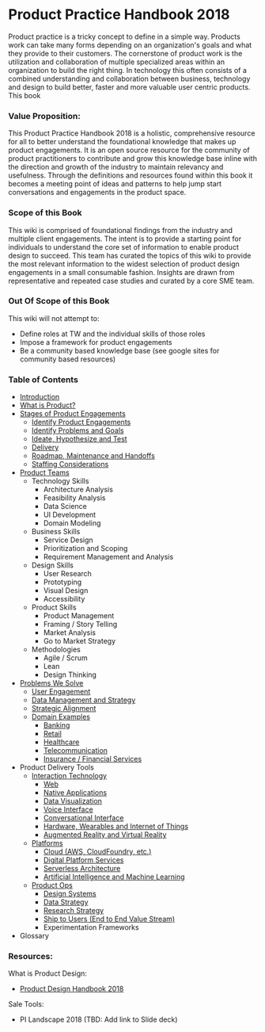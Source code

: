 # Product Practice Handbook 2018

Product practice is a tricky concept to define in a simple way. Products work can take many forms depending on an organization's goals and what they provide to their customers. The cornerstone of product work is the utilization and collaboration of multiple specialized areas within an organization to build the right thing. In technology this often consists of a combined understanding and collaboration between business, technology and design to build better, faster and more valuable user centric products. This book

### Value Proposition:

This Product Practice Handbook 2018 is a holistic, comprehensive resource for all to better understand the foundational knowledge that makes up product engagements. It is an open source resource for the community of product practitioners to contribute and grow this knowledge base inline with the direction and growth of the industry to maintain relevancy and usefulness. Through the definitions and resources found within this book it becomes a meeting point of ideas and patterns to help jump start conversations and engagements in the product space.

### Scope of this Book

This wiki is comprised of foundational findings from the industry and multiple client engagements. The intent is to provide a starting point for individuals to understand the core set of information to enable product design to succeed. This team has curated the topics of this wiki to provide the most relevant information to the widest selection of product design engagements in a small consumable fashion. Insights are drawn from representative and repeated case studies and curated by a core SME team.

### Out Of Scope of this Book

This wiki will not attempt to:

* Define roles at TW and the individual skills of those roles
* Impose a framework for product engagements
* Be a community based knowledge base \(see google sites for community based resources\)

### Table of Contents

* [Introduction](/README.md)
* [What is Product?](/chapter1.md)
* [Stages of Product Engagements](/creating-a-product-innovation-engagment.md)
  * [Identify Product Engagements](/creating-a-product-innovation-engagment/identify-product-engagements.md)
  * [Identify Problems and Goals](/creating-a-product-innovation-engagment/identify-problems-and-goals.md)
  * [Ideate, Hypothesize and Test](/creating-a-product-innovation-engagment/ideate-hypothesize-and-test.md)
  * [Delivery](/creating-a-product-innovation-engagment/delivery.md)
  * [Roadmap, Maintenance and Handoffs](/creating-a-product-innovation-engagment/roadmap-maintenance-and-handoffs.md)
  * [Staffing Considerations](/creating-a-product-innovation-engagment/staffing-considerations.md)
* [Product Teams](/product-innovation-teams.md)
  * Technology Skills
    * Architecture Analysis
    * Feasibility Analysis
    * Data Science
    * UI Development
    * Domain Modeling
  * Business Skills
    * Service Design
    * Prioritization and Scoping
    * Requirement Management and Analysis
  * Design Skills
    * User Research
    * Prototyping
    * Visual Design
    * Accessibility
  * Product Skills
    * Product Management
    * Framing / Story Telling
    * Market Analysis
    * Go to Market Strategy
  * Methodologies
    * Agile / Scrum
    * Lean
    * Design Thinking
* [Problems We Solve](/class-of-problems.md)
  * [User Engagement](/class-of-problems/user-engagement.md)
  * [Data Management and Strategy](/data.md)
  * [Strategic Alignment](/strategic-alignment.md)
  * [Domain Examples](/domains.md)
    * [Banking](/domains/banking.md)
    * [Retail](/domains/retail.md)
    * [Healthcare](/domains/healthcare.md)
    * [Telecommunication](/domains/telecommunication.md)
    * [Insurance / Financial Services](/domains/insurance-financial-services.md)
* Product Delivery Tools
  * [Interaction Technology](/interaction-tech.md)
    * [Web](/interaction-tech/web.md)
    * [Native Applications](/interaction-tech/native-applications.md)
    * [Data Visualization](/interaction-tech/data-visualization.md)
    * [Voice Interface](/interaction-tech/voice.md)
    * [Conversational Interface](/interaction-tech/conversational-interface.md)
    * [Hardware, Wearables and Internet of Things](/interaction-tech/hardware-wearables-and-internet-of-things.md)
    * [Augmented Reality and Virtual Reality](/interaction-tech/augmented-reality-and-virtual-reality.md)
  * [Platforms](/platforms.md)
    * [Cloud \(AWS, CloudFoundry, etc.\)](/platforms/cloud-aws-cloudfoundry-etc.md)
    * [Digital Platform Services](/platforms/digital-platform-services.md)
    * [Serverless Architecture](/platforms/serverless-architecture.md)
    * [Artificial Intelligence and Machine Learning](/platforms/artificial-intelligence-and-machine-learning.md)
  * [Product Ops](/product-ops.md)
    * [Design Systems](/product-ops/design-systems.md)
    * [Data Strategy](/product-ops/data-strategy.md)
    * [Research Strategy](/product-ops/research-strategy.md)
    * [Ship to Users \(End to End Value Stream\)](/product-ops/ship-to-users-path-to-production.md)
    * Experimentation Frameworks
* Glossary

### Resources:

What is Product Design:

* [Product Design Handbook 2018](/n-zeplo.gitbooks.io/thoughtworks-product-innovation-handbook-2018/content/)

Sale Tools:

* PI Landscape 2018 \(TBD: Add link to Slide deck\)



